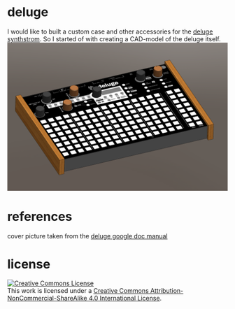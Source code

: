 # deluge
I would like to built a custom case and other accessories for the [deluge synthstrom](https://synthstrom.com/product/deluge/). So I started of with creating a CAD-model of the deluge itself.
![screenshot](scrsht01.png)

# references
cover picture taken from the [deluge google doc manual](https://docs.google.com/document/d/1FAeJ5f1sl3kKJgvbKmGRe3PIMjkaYrh3eAXF05PAV6k)

# license
<a rel="license" href="http://creativecommons.org/licenses/by-nc-sa/4.0/"><img alt="Creative Commons License" style="border-width:0" src="https://i.creativecommons.org/l/by-nc-sa/4.0/88x31.png" /></a><br />This work is licensed under a <a rel="license" href="http://creativecommons.org/licenses/by-nc-sa/4.0/">Creative Commons Attribution-NonCommercial-ShareAlike 4.0 International License</a>.
